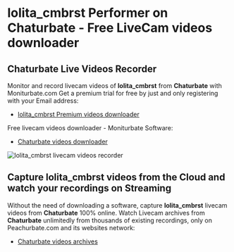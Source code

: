 # lolita_cmbrst Performer on Chaturbate - Free LiveCam videos downloader

## Chaturbate Live Videos Recorder

Monitor and record livecam videos of **lolita_cmbrst** from **Chaturbate** with Moniturbate.com
Get a premium trial for free by just and only registering with your Email address:
* [lolita_cmbrst Premium videos downloader](https://moniturbate.com/request-demo-licence-key.html)

Free livecam videos downloader - Moniturbate Software:
* [Chaturbate videos downloader](https://moniturbate.com/moniturbate-download-software.html)

![lolita_cmbrst livecam videos recorder](https://peachurnet.com/templates/moniturbate-software.png)


## Capture lolita_cmbrst videos from the Cloud and watch your recordings on Streaming

Without the need of downloading a software, capture **lolita_cmbrst** livecam videos from **Chaturbate** 100% online.
Watch Livecam archives from **Chaturbate** unlimitedly from thousands of existing recordings, only on Peachurbate.com and its websites network:
* [Chaturbate videos archives](https://peachurnet.com/)